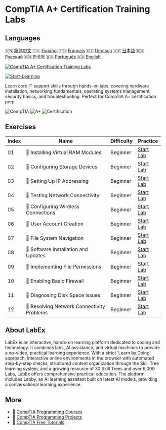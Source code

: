 # CompTIA A+ Certification Training Labs

## Languages

🇨🇳 [简体中文](README_zh.md) 🇪🇸 [Español](README_es.md) 🇫🇷 [Français](README_fr.md) 🇩🇪 [Deutsch](README_de.md) 🇯🇵 [日本語](README_ja.md) 🇷🇺 [Русский](README_ru.md) 🇰🇷 [한국어](README_ko.md) 🇧🇷 [Português](README_pt.md) 🇺🇸 [English](README.md) 

[![CompTIA A+ Certification Training Labs](https://cover-creator.labex.io/comptia-a-plus-training-labs.png)](https://labex.io/courses/comptia-a-plus-training-labs)

[![Start-Learning](https://img.shields.io/badge/Start-Learning-whitesmoke?style=for-the-badge)](https://labex.io/courses/comptia-a-plus-training-labs)

Learn core IT support skills through hands-on labs, covering hardware installation, networking fundamentals, operating systems management, security basics, and troubleshooting. Perfect for CompTIA A+ certification prep.

![CompTIA](https://img.shields.io/badge/CompTIA-whitesmoke?style=for-the-badge&logo=comptia)
![A+](https://img.shields.io/badge/A+-whitesmoke?style=for-the-badge&logo=a+)
![Certification](https://img.shields.io/badge/Certification-whitesmoke?style=for-the-badge&logo=certification)


## Exercises

|   Index | Name                                        | Difficulty   | Practice                                                                                                                                               |
|---------|---------------------------------------------|--------------|--------------------------------------------------------------------------------------------------------------------------------------------------------|
|      01 | 🧩  Installing Virtual RAM Modules          | Beginner     | <a target='_blank' href='https://labex.io/labs/linux-installing-virtual-ram-modules-632799?course=comptia-a-plus-training-labs'>Start Lab</a>          |
|      02 | 🧩  Configuring Storage Devices             | Beginner     | <a target='_blank' href='https://labex.io/labs/linux-configuring-storage-devices-632793?course=comptia-a-plus-training-labs'>Start Lab</a>             |
|      03 | 🧩  Setting Up IP Addressing                | Beginner     | <a target='_blank' href='https://labex.io/labs/linux-setting-up-ip-addressing-632801?course=comptia-a-plus-training-labs'>Start Lab</a>                |
|      04 | 🧩  Testing Network Connectivity            | Beginner     | <a target='_blank' href='https://labex.io/labs/linux-testing-network-connectivity-632803?course=comptia-a-plus-training-labs'>Start Lab</a>            |
|      05 | 🧩  Configuring Wireless Connections        | Beginner     | <a target='_blank' href='https://labex.io/labs/linux-configuring-wireless-connections-632794?course=comptia-a-plus-training-labs'>Start Lab</a>        |
|      06 | 🧩  User Account Creation                   | Beginner     | <a target='_blank' href='https://labex.io/labs/linux-user-account-creation-632804?course=comptia-a-plus-training-labs'>Start Lab</a>                   |
|      07 | 🧩  File System Navigation                  | Beginner     | <a target='_blank' href='https://labex.io/labs/linux-file-system-navigation-632797?course=comptia-a-plus-training-labs'>Start Lab</a>                  |
|      08 | 🧩  Software Installation and Updates       | Beginner     | <a target='_blank' href='https://labex.io/labs/linux-software-installation-and-updates-632802?course=comptia-a-plus-training-labs'>Start Lab</a>       |
|      09 | 🧩  Implementing File Permissions           | Beginner     | <a target='_blank' href='https://labex.io/labs/linux-implementing-file-permissions-632798?course=comptia-a-plus-training-labs'>Start Lab</a>           |
|      10 | 🧩  Enabling Basic Firewall                 | Beginner     | <a target='_blank' href='https://labex.io/labs/linux-enabling-basic-firewall-632796?course=comptia-a-plus-training-labs'>Start Lab</a>                 |
|      11 | 🧩  Diagnosing Disk Space Issues            | Beginner     | <a target='_blank' href='https://labex.io/labs/linux-diagnosing-disk-space-issues-632795?course=comptia-a-plus-training-labs'>Start Lab</a>            |
|      12 | 🧩  Resolving Network Connectivity Problems | Beginner     | <a target='_blank' href='https://labex.io/labs/linux-resolving-network-connectivity-problems-632800?course=comptia-a-plus-training-labs'>Start Lab</a> |

## About LabEx

LabEx is an interactive, hands-on learning platform dedicated to coding and technology. It combines labs, AI assistance, and virtual machines to provide a no-video, practical learning experience. With a strict 'Learn by Doing' approach, interactive online environments in the browser with automated step-by-step checks, structured content organization through the Skill Tree learning system, and a growing resource of 30 Skill Trees and over 6,000 Labs, LabEx offers comprehensive practical education. The platform includes Labby, an AI learning assistant built on latest AI models, providing a conversational learning experience.

## More

- 🔗 [CompTIA Programming Courses](https://github.com/labex-labs/awesome-programming-courses)
- 🔗 [CompTIA Programming Projects](https://github.com/labex-labs/awesome-programming-projects)
- 🔗 [CompTIA Free Tutorials](https://github.com/labex-labs/comptia-free-tutorials)

